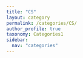 ```yaml
---
title: "CS"
layout: category
permalink: /categories/CS/
author_profile: true
taxonomy: Categories1
sidebar:
  nav: "categories"
---
```


